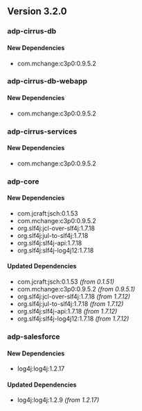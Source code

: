 ## Version 3.2.0 ##

### adp-cirrus-db ###

#### New Dependencies ####
- com.mchange:c3p0:0.9.5.2

### adp-cirrus-db-webapp ###

#### New Dependencies ####
- com.mchange:c3p0:0.9.5.2

### adp-cirrus-services ###

#### New Dependencies ####
- com.mchange:c3p0:0.9.5.2

### adp-core ###

#### New Dependencies ####
- com.jcraft:jsch:0.1.53
- com.mchange:c3p0:0.9.5.2
- org.slf4j:jcl-over-slf4j:1.7.18
- org.slf4j:jul-to-slf4j:1.7.18
- org.slf4j:slf4j-api:1.7.18
- org.slf4j:slf4j-log4j12:1.7.18

#### Updated Dependencies ####
- com.jcraft:jsch:0.1.53 *(from 0.1.51)*
- com.mchange:c3p0:0.9.5.2 *(from 0.9.5.1)*
- org.slf4j:jcl-over-slf4j:1.7.18 *(from 1.7.12)*
- org.slf4j:jul-to-slf4j:1.7.18 *(from 1.7.12)*
- org.slf4j:slf4j-api:1.7.18 *(from 1.7.12)*
- org.slf4j:slf4j-log4j12:1.7.18 *(from 1.7.12)*

### adp-salesforce ###

#### New Dependencies ####
- log4j:log4j:1.2.17

#### Updated Dependencies ####
- log4j:log4j:1.2.9 *(from 1.2.17)*
